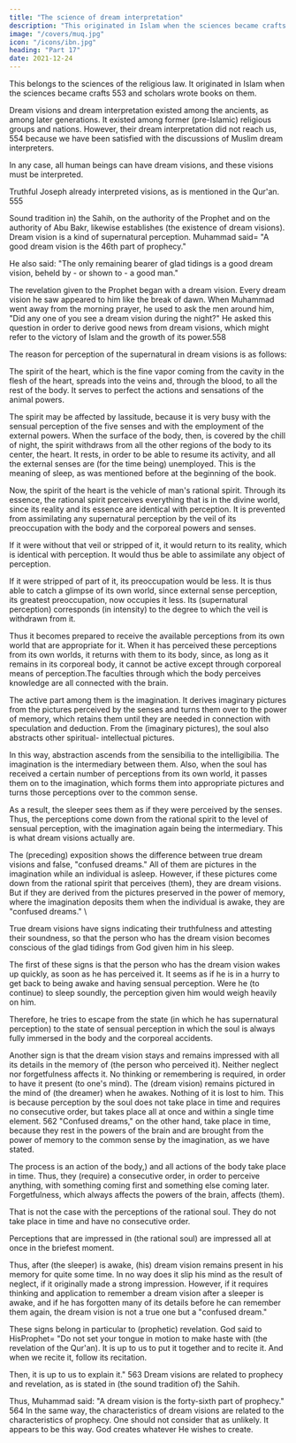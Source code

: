 ```yaml
---
title: "The science of dream interpretation"
description: "This originated in Islam when the sciences became crafts and scholars wrote books on them"
image: "/covers/muq.jpg"
icon: "/icons/ibn.jpg"
heading: "Part 17"
date: 2021-12-24
---
```




This belongs to the sciences of the religious law. It originated in Islam when the sciences became crafts 553 and scholars wrote books on them. 

Dream visions and dream interpretation existed among the ancients, as among later generations. It existed among former (pre-Islamic) religious groups and nations. However, their dream interpretation did not reach us, 554 because we have been
satisfied with the discussions of Muslim dream interpreters. 

In any case, all human beings can have dream visions, and these visions must be interpreted.

Truthful Joseph already interpreted visions, as is mentioned in the Qur'an. 555

Sound tradition in) the Sahih, on the authority of the Prophet and on the authority of Abu Bakr, likewise establishes (the existence of dream visions). Dream vision is a kind of supernatural perception. Muhammad said= "A good dream vision is the 46th part of prophecy." <!-- 556 --> 

He also said: "The only remaining bearer of glad tidings is a good dream vision, beheld by - or shown to - a good man." <!-- 557  -->

The revelation given to the Prophet began with a dream vision. Every dream vision he saw appeared to him like the break of dawn. When Muhammad went away from the morning prayer, he used to ask the men around him, "Did any one of you see a
dream vision during the night?" He asked this question in order to derive good news from dream visions, which might refer to the victory of Islam and the growth of its power.558

The reason for perception of the supernatural in dream visions is as follows:
<!-- 559  -->

The spirit of the heart, which is the fine vapor coming from the cavity in the flesh of the heart, spreads into the veins and, through the blood, to all the rest of the body. It serves to perfect the actions and sensations of the animal powers. 

The spirit may be affected by lassitude, because it is very busy with the sensual
perception of the five senses and with the employment of the external powers. When
the surface of the body, then, is covered by the chill of night, the spirit withdraws
from all the other regions of the body to its center, the heart. It rests, in order to be
able to resume its activity, and all the external senses are (for the time being)
unemployed. This is the meaning of sleep, as was mentioned before at the beginning
of the book. 

Now, the spirit of the heart is the vehicle of man's rational spirit.
Through its essence, the rational spirit perceives everything that is in the divine
world, since its reality and its essence are identical with perception. It is prevented
from assimilating any supernatural perception by the veil of its preoccupation with
the body and the corporeal powers and senses. 

If it were without that veil or stripped
of it, it would return to its reality, which is identical with perception. It would thus
be able to assimilate any object of perception. 

If it were stripped of part of it, its
preoccupation would be less. It is thus able to catch a glimpse of its own world,
since external sense perception, its greatest preoccupation, now occupies it less. Its
(supernatural perception) corresponds (in intensity) to the degree to which the veil is
withdrawn from it. 

Thus it becomes prepared to receive the available perceptions
from its own world that are appropriate for it. When it has perceived these
perceptions from its own worlds, it returns with them to its body, since, as long as it
remains in its corporeal body, it cannot be active except through corporeal means of
perception.The faculties through which the body perceives knowledge are all connected
with the brain. 

The active part among them is the imagination. It derives imaginary
pictures from the pictures perceived by the senses and turns them over to the power
of memory, which retains them until they are needed in connection with speculation
and deduction. From the (imaginary pictures), the soul also abstracts other spiritual-
intellectual pictures. 

In this way, abstraction ascends from the sensibilia to the intelligibilia. The imagination is the intermediary between them. Also, when the soul has received a certain number of perceptions from its own world, it passes them on
to the imagination, which forms them into appropriate pictures and turns those
perceptions over to the common sense.

As a result, the sleeper sees them as if they were perceived by the senses. Thus, the perceptions come down from the rational
spirit to the level of sensual perception, with the imagination again being the
intermediary. This is what dream visions actually are.

The (preceding) exposition shows the difference between true dream visions
and false, "confused dreams." All of them are pictures in the imagination while an
individual is asleep. However, if these pictures come down from the rational spirit
that perceives (them), they are dream visions. But if they are derived from the
pictures preserved in the power of memory, where the imagination deposits them
when the individual is awake, they are "confused dreams." \

True dream visions have signs indicating their truthfulness and attesting their soundness, so that the person who has the dream vision becomes conscious of the glad tidings from God given him in his sleep.

The first of these signs is that the person who has the dream vision wakes up quickly, as soon as he has perceived it. It seems as if he is in a hurry to get back to being awake and having sensual perception. Were he (to continue) to sleep soundly,
the perception given him would weigh heavily on him. 

Therefore, he tries to escape from the state (in which he has supernatural perception) to the state of sensual
perception in which the soul is always fully immersed in the body and the corporeal
accidents.

Another sign is that the dream vision stays and remains impressed with all its
details in the memory of (the person who perceived it). Neither neglect nor
forgetfulness affects it. No thinking or remembering is required, in order to have it
present (to one's mind). The (dream vision) remains pictured in the mind of (the
dreamer) when he awakes. Nothing of it is lost to him. This is because perception by
the soul does not take place in time and requires no consecutive order, but takes
place all at once and within a single time element. 562 "Confused dreams," on the
other hand, take place in time, because they rest in the powers of the brain and are
brought from the power of memory to the common sense by the imagination, as we
have stated.

The process is an action of the body,) and all actions of the body take place in time. Thus, they (require) a consecutive order, in order to perceive anything, with something coming first and something else coming later. Forgetfulness, which
always affects the powers of the brain, affects (them).

That is not the case with the perceptions of the rational soul. They do not take place in time and have no consecutive order. 

Perceptions that are impressed in (the rational soul) are impressed
all at once in the briefest moment. 

Thus, after (the sleeper) is awake, (his) dream vision remains present in his memory for quite some time. In no way does it slip his mind as the result of neglect, if it originally made a strong impression. However, if it
requires thinking and application to remember a dream vision after a sleeper is
awake, and if he has forgotten many of its details before he can remember them
again, the dream vision is not a true one but a "confused dream."

These signs belong in particular to (prophetic) revelation. God said to HisProphet= "Do not set your tongue in motion to make haste with (the revelation of the Qur'an). It is up to us to put it together and to recite it. And when we recite it, follow
its recitation. 

Then, it is up to us to explain it." 563 Dream visions are related to prophecy and revelation, as is stated in (the sound tradition of) the Sahih. 

Thus, Muhammad said: "A dream vision is the forty-sixth part of prophecy." 564 In the same way, the characteristics of dream visions are related to the characteristics of prophecy. One should not consider that as unlikely. It appears to be this way.
God creates whatever He wishes to create.

